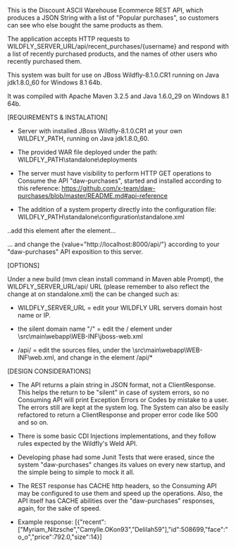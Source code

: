 This is the Discount ASCII Warehouse Ecommerce REST API, which produces a JSON String with a list of "Popular purchases", so customers can see who else bought the same products as them.

The application accepts HTTP requests to WILDFLY_SERVER_URL/api/recent_purchases/{username} and respond with a list of recently purchased products, and the names of other users who recently purchased them.

This system was built for use on JBoss Wildfly-8.1.0.CR1 running on Java jdk1.8.0_60 for Windows 8.1 64b.

It was compiled with Apache Maven 3.2.5 and Java 1.6.0_29 on Windows 8.1 64b.


[REQUIREMENTS & INSTALATION]

- Server with installed JBoss Wildfly-8.1.0.CR1 at your own WILDFLY_PATH, running on Java jdk1.8.0_60.

- The provided WAR file deployed under the path:
WILDFLY_PATH\standalone\deployments

- The server must have visibility to perform HTTP GET operations to Consume the API "daw-purchases", started and installed according to this reference:
https://github.com/x-team/daw-purchases/blob/master/README.md#api-reference

- The addition of a system property directly into the configuration file:
WILDFLY_PATH\standalone\configuration\standalone.xml

..add this element after the </EXTENSIONS> element...

<system-properties>
    <property name="com.discountasciiwarehouse.ecommerce.outside.resource" value="http://localhost:8000/api/"/>
</system-properties>

... and change the {value="http://localhost:8000/api/"} according to your "daw-purchases" API exposition to this server.


[OPTIONS]

Under a new build (mvn clean install command in Maven able Prompt), the WILDFLY_SERVER_URL/api/ URL (please remember to also reflect the change at <system-properties> on standalone.xml) the can be changed such as:

- WILDFLY_SERVER_URL = edit your WILDFLY URL servers domain host name or IP.

- the silent domain name "/" = edit the <context-root>/</context-root> element under \src\main\webapp\WEB-INF\jboss-web.xml  

- /api/ = edit the sources files, under the \src\main\webapp\WEB-INF\web.xml, and change in the element <url-pattern>/api/*</url-pattern>


[DESIGN CONSIDERATIONS]

- The API returns a plain string in JSON format, not a ClientResponse. This helps the return to be "silent" in case of system errors, so no Consuming API will print Exception Errors or Codes by mistake to a user. The errors still are kept at the system log. The System can also be easily refactored to return a ClientResponse and proper error code like 500 and so on.

- There is some basic CDI Injections implementations, and they follow rules expected by the Wildfly's Weld API.

- Developing phase had some Junit Tests that were erased, since the system "daw-purchases" changes its values on every new startup, and the simple being to simple to mock it all.

- The REST response has CACHE http headers, so the Consuming API may be configured to use them and speed up the  operations. Also, the API itself has CACHE abilities over the "daw-purchases" responses, again, for the sake of speed. 
 
- Example response:
[{"recent":["Myriam_Nitzsche","Camylle.OKon93","Delilah59"],"id":508699,"face":"o_o","price":792.0,"size":14}]